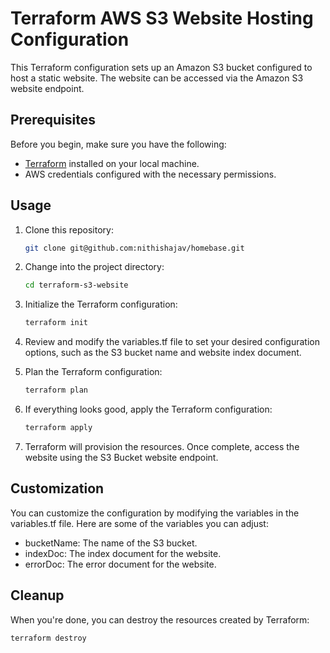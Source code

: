 # Terraform AWS S3 Website Hosting Configuration

This Terraform configuration sets up an Amazon S3 bucket configured to host a static website. The website can be accessed via the Amazon S3 website endpoint.

## Prerequisites

Before you begin, make sure you have the following:

- [Terraform](https://www.terraform.io/) installed on your local machine.
- AWS credentials configured with the necessary permissions.

## Usage

1. Clone this repository:

   ```bash
   git clone git@github.com:nithishajav/homebase.git
2. Change into the project directory:
    
    ```bash
    cd terraform-s3-website
3. Initialize the Terraform configuration:

    ```bash
    terraform init
4. Review and modify the variables.tf file to set your desired configuration options, such as the S3 bucket name and website index document.
5. Plan the Terraform configuration:
    ```bash
    terraform plan
6. If everything looks good, apply the Terraform configuration:
    ```bash
    terraform apply
7. Terraform will provision the resources. Once complete, access the website using the S3 Bucket website endpoint.

## Customization

You can customize the configuration by modifying the variables in the variables.tf file. Here are some of the variables you can adjust:

- bucketName: The name of the S3 bucket.
- indexDoc: The index document for the website.
- errorDoc: The error document for the website.

## Cleanup

When you're done, you can destroy the resources created by Terraform:

 ```bash
terraform destroy